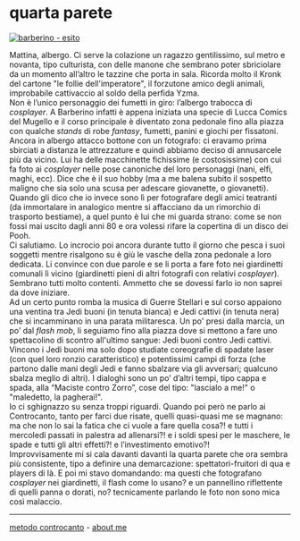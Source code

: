 # quarta parete  

[![](https://live.staticflickr.com/65535/51793594995_ab9a4e8673_c.jpg "barberino - esito")](https://flic.kr/s/aHBqjzwAJ2)   

Mattina, albergo. Ci serve la colazione un ragazzo gentilissimo, sul metro e novanta, tipo culturista, con delle manone che sembrano poter sbriciolare da un momento all’altro le tazzine che porta in sala. Ricorda molto il Kronk del cartone "le follie dell'imperatore", il forzutone amico degli animali, improbabile cattivaccio al soldo della perfida Yzma.  
Non è l’unico personaggio dei fumetti in giro: l’albergo trabocca di *cosplayer*. A Barberino infatti è appena iniziata una specie di Lucca Comics del Mugello e il corso principale è diventato zona pedonale fino alla piazza con qualche *stands* di robe *fantasy*, fumetti, panini e giochi per fissatoni.   
Ancora in albergo attacco bottone con un fotografo: ci eravamo prima sbirciati a distanza le attrezzature e quindi abbiamo deciso di annusarcele più da vicino. Lui ha delle macchinette fichissime (e costosissime) con cui fa foto ai *cosplayer* nelle pose canoniche del loro personaggi (nani, elfi, maghi, ecc). Dice che è il suo hobby (ma a me balena subito il sospetto maligno che sia solo una scusa per adescare giovanette, o giovanetti). Quando gli dico che io invece sono lì per fotografare degli amici teatranti (da immortalare in analogico mentre si affacciano da un rimorchio di trasporto bestiame), a quel punto è lui che mi guarda strano: come se non fossi mai uscito dagli anni 80 e ora volessi rifare la copertina di un disco dei Pooh.  
Ci salutiamo. Lo incrocio poi ancora durante tutto il giorno che pesca i suoi soggetti mentre risalgono su è giù le vasche della zona pedonale a loro dedicata. Li convince con due parole e se li porta a fare foto nei giardinetti comunali lì vicino (giardinetti pieni di altri fotografi con relativi *cosplayer*). Sembrano tutti molto contenti. Ammetto che se dovessi farlo io non saprei da dove iniziare.   
Ad un certo punto romba la musica di Guerre Stellari e sul corso appaiono una ventina tra Jedi buoni (in tenuta bianca) e Jedi cattivi (in tenuta nera) che si incamminano in una parata militaresca. Un po' presi dalla marcia, un po’ dal *flash mob*, li seguiamo fino alla piazza dove si mettono a fare uno spettacolino di scontro all'ultimo sangue: Jedi buoni contro Jedi cattivi. Vincono i Jedi buoni ma solo dopo studiate coreografie di spadate laser (con quel loro ronzio caratteristico) e potentissimi campi di forza (che partono dalle mani degli Jedi e fanno sbalzare via gli avversari; qualcuno sbalza meglio di altri). I dialoghi sono un po’ d’altri tempi, tipo cappa e spada, alla “Maciste contro Zorro”, cose del tipo: "lascialo a me!" o "maledetto, la pagherai!".  
Io ci sghignazzo su senza troppi riguardi. Quando poi però ne parlo ai Controcanto, tanto per farci due risate, quelli quasi-quasi me se magnano: ma che non lo sai la fatica che ci vuole a fare quella cosa?! e tutti i mercoledì passati in palestra ad allenarsi?! e i soldi spesi per le maschere, le spade e tutti gli altri effetti?!  e l’investimento emotivo?!    
Improvvisamente mi si cala davanti davanti la quarta parete che ora sembra più consistente, tipo a definire una demarcazione: spettatori-fruitori di qua e players di là. E poi mi stavo domandando: ma questi che fotografano *cosplayer* nei giardinetti, il flash come lo usano? e un pannellino riflettente di quelli panna o dorati, no? tecnicamente parlando le foto non sono mica così malaccio.  

---   
[metodo controcanto](https://cacioman.github.io/controcanto000.html) - [about me](https://about.me/cacioman) 
